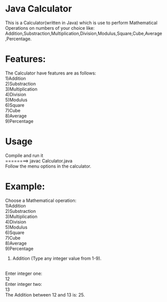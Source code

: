 # Java Calculator
This is a Calculator(written in Java) which is use to perform Mathematical Operations on numbers of your choice like:
<br>
Addition,Substraction,Multiplication,Division,Modulus,Square,Cube,Average,Percentage.

# Features:
The Calculator have features are as follows:
<br>
1)Addition
<br>
2)Substraction
<br>
3)Multiplication
<br>
4)Division
<br>
5)Modulus
<br>
6)Square
<br>
7)Cube
<br>
8)Average
<br>
9)Percentage
<br>

# Usage
Compile and run it
<br>
========> javac Calculator.java
<br>
Follow the menu options in the calculator.

# Example:
Choose a Mathematical operation:
<br>
1)Addition
<br>
2)Substraction
<br>
3)Multiplication
<br>
4)Division
<br>
5)Modulus
<br>
6)Square
<br>
7)Cube
<br>
8)Average
<br>
9)Percentage
<br>

1) Addition (Type any integer value from 1-9).
<br>
Enter integer one:
<br>
12
<br>
Enter integer two:
<br>
13
<br>
The Addition between 12 and 13 is: 25.










